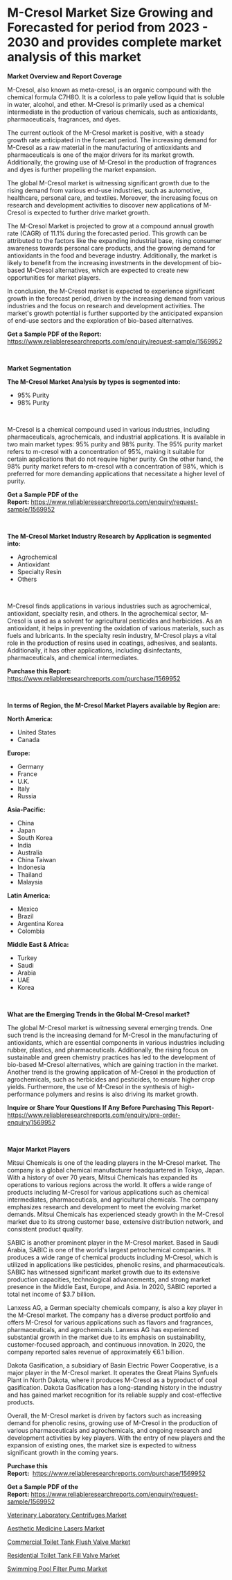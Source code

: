<p><h1>M-Cresol Market Size Growing and Forecasted for period from 2023 - 2030 and provides complete market analysis of this market</h1></p><p><strong>Market Overview and Report Coverage</strong></p>
<p><p>M-Cresol, also known as meta-cresol, is an organic compound with the chemical formula C7H8O. It is a colorless to pale yellow liquid that is soluble in water, alcohol, and ether. M-Cresol is primarily used as a chemical intermediate in the production of various chemicals, such as antioxidants, pharmaceuticals, fragrances, and dyes.</p><p>The current outlook of the M-Cresol market is positive, with a steady growth rate anticipated in the forecast period. The increasing demand for M-Cresol as a raw material in the manufacturing of antioxidants and pharmaceuticals is one of the major drivers for its market growth. Additionally, the growing use of M-Cresol in the production of fragrances and dyes is further propelling the market expansion.</p><p>The global M-Cresol market is witnessing significant growth due to the rising demand from various end-use industries, such as automotive, healthcare, personal care, and textiles. Moreover, the increasing focus on research and development activities to discover new applications of M-Cresol is expected to further drive market growth.</p><p>The M-Cresol Market is projected to grow at a compound annual growth rate (CAGR) of 11.1% during the forecasted period. This growth can be attributed to the factors like the expanding industrial base, rising consumer awareness towards personal care products, and the growing demand for antioxidants in the food and beverage industry. Additionally, the market is likely to benefit from the increasing investments in the development of bio-based M-Cresol alternatives, which are expected to create new opportunities for market players.</p><p>In conclusion, the M-Cresol market is expected to experience significant growth in the forecast period, driven by the increasing demand from various industries and the focus on research and development activities. The market's growth potential is further supported by the anticipated expansion of end-use sectors and the exploration of bio-based alternatives.</p></p>
<p><strong>Get a Sample PDF of the Report:</strong> <a href="https://www.reliableresearchreports.com/enquiry/request-sample/1569952">https://www.reliableresearchreports.com/enquiry/request-sample/1569952</a></p>
<p>&nbsp;</p>
<p><strong>Market Segmentation</strong></p>
<p><strong>The M-Cresol Market Analysis by types is segmented into:</strong></p>
<p><ul><li>95% Purity</li><li>98% Purity</li></ul></p>
<p>&nbsp;</p>
<p><p>M-Cresol is a chemical compound used in various industries, including pharmaceuticals, agrochemicals, and industrial applications. It is available in two main market types: 95% purity and 98% purity. The 95% purity market refers to m-cresol with a concentration of 95%, making it suitable for certain applications that do not require higher purity. On the other hand, the 98% purity market refers to m-cresol with a concentration of 98%, which is preferred for more demanding applications that necessitate a higher level of purity.</p></p>
<p><strong>Get a Sample PDF of the Report:</strong>&nbsp;<a href="https://www.reliableresearchreports.com/enquiry/request-sample/1569952">https://www.reliableresearchreports.com/enquiry/request-sample/1569952</a></p>
<p>&nbsp;</p>
<p><strong>The M-Cresol Market Industry Research by Application is segmented into:</strong></p>
<p><ul><li>Agrochemical</li><li>Antioxidant</li><li>Specialty Resin</li><li>Others</li></ul></p>
<p>&nbsp;</p>
<p><p>M-Cresol finds applications in various industries such as agrochemical, antioxidant, specialty resin, and others. In the agrochemical sector, M-Cresol is used as a solvent for agricultural pesticides and herbicides. As an antioxidant, it helps in preventing the oxidation of various materials, such as fuels and lubricants. In the specialty resin industry, M-Cresol plays a vital role in the production of resins used in coatings, adhesives, and sealants. Additionally, it has other applications, including disinfectants, pharmaceuticals, and chemical intermediates.</p></p>
<p><strong>Purchase this Report:</strong>&nbsp; <a href="https://www.reliableresearchreports.com/purchase/1569952">https://www.reliableresearchreports.com/purchase/1569952</a></p>
<p>&nbsp;</p>
<p><strong>In terms of Region, the M-Cresol Market Players available by Region are:</strong></p>
<p>
    <p> <strong> North America: </strong>
        <ul>
            <li>United States</li>
            <li>Canada</li>
        </ul>
        </p> 
    <p> <strong> Europe: </strong>
        <ul>
            <li>Germany</li>
            <li>France</li>
            <li>U.K.</li>
            <li>Italy</li>
            <li>Russia</li>
        </ul>
        </p> 
    <p> <strong> Asia-Pacific: </strong>
        <ul>
            <li>China</li>
            <li>Japan</li>
            <li>South Korea</li>
            <li>India</li>
            <li>Australia</li>
            <li>China Taiwan</li>
            <li>Indonesia</li>
            <li>Thailand</li>
            <li>Malaysia</li>
        </ul>
        </p> 
    <p> <strong> Latin America: </strong>
        <ul>
            <li>Mexico</li>
            <li>Brazil</li>
            <li>Argentina Korea</li>
            <li>Colombia</li>
        </ul>
        </p> 
    <p> <strong> Middle East & Africa: </strong>
        <ul>
            <li>Turkey</li>
            <li>Saudi</li>
            <li>Arabia</li>
            <li>UAE</li>
            <li>Korea</li>
        </ul>
    </p>
    </p>
<p>&nbsp;</p>
<p><strong>What are the Emerging Trends in the Global M-Cresol market?</strong></p>
<p><p>The global M-Cresol market is witnessing several emerging trends. One such trend is the increasing demand for M-Cresol in the manufacturing of antioxidants, which are essential components in various industries including rubber, plastics, and pharmaceuticals. Additionally, the rising focus on sustainable and green chemistry practices has led to the development of bio-based M-Cresol alternatives, which are gaining traction in the market. Another trend is the growing application of M-Cresol in the production of agrochemicals, such as herbicides and pesticides, to ensure higher crop yields. Furthermore, the use of M-Cresol in the synthesis of high-performance polymers and resins is also driving its market growth.</p></p>
<p><strong>Inquire or Share Your Questions If Any Before Purchasing This Report</strong>- <a href="https://www.reliableresearchreports.com/enquiry/pre-order-enquiry/1569952">https://www.reliableresearchreports.com/enquiry/pre-order-enquiry/1569952</a></p>
<p>&nbsp;</p>
<p><strong>Major Market Players</strong></p>
<p><p>Mitsui Chemicals is one of the leading players in the M-Cresol market. The company is a global chemical manufacturer headquartered in Tokyo, Japan. With a history of over 70 years, Mitsui Chemicals has expanded its operations to various regions across the world. It offers a wide range of products including M-Cresol for various applications such as chemical intermediates, pharmaceuticals, and agricultural chemicals. The company emphasizes research and development to meet the evolving market demands. Mitsui Chemicals has experienced steady growth in the M-Cresol market due to its strong customer base, extensive distribution network, and consistent product quality.</p><p>SABIC is another prominent player in the M-Cresol market. Based in Saudi Arabia, SABIC is one of the world's largest petrochemical companies. It produces a wide range of chemical products including M-Cresol, which is utilized in applications like pesticides, phenolic resins, and pharmaceuticals. SABIC has witnessed significant market growth due to its extensive production capacities, technological advancements, and strong market presence in the Middle East, Europe, and Asia. In 2020, SABIC reported a total net income of $3.7 billion.</p><p>Lanxess AG, a German specialty chemicals company, is also a key player in the M-Cresol market. The company has a diverse product portfolio and offers M-Cresol for various applications such as flavors and fragrances, pharmaceuticals, and agrochemicals. Lanxess AG has experienced substantial growth in the market due to its emphasis on sustainability, customer-focused approach, and continuous innovation. In 2020, the company reported sales revenue of approximately €6.1 billion.</p><p>Dakota Gasification, a subsidiary of Basin Electric Power Cooperative, is a major player in the M-Cresol market. It operates the Great Plains Synfuels Plant in North Dakota, where it produces M-Cresol as a byproduct of coal gasification. Dakota Gasification has a long-standing history in the industry and has gained market recognition for its reliable supply and cost-effective products.</p><p>Overall, the M-Cresol market is driven by factors such as increasing demand for phenolic resins, growing use of M-Cresol in the production of various pharmaceuticals and agrochemicals, and ongoing research and development activities by key players. With the entry of new players and the expansion of existing ones, the market size is expected to witness significant growth in the coming years.</p></p>
<p><strong>Purchase this Report:</strong>&nbsp;&nbsp;<a href="https://www.reliableresearchreports.com/purchase/1569952">https://www.reliableresearchreports.com/purchase/1569952</a></p>
<p></p>
<p><strong>Get a Sample PDF of the Report:</strong>&nbsp;<a href="https://www.reliableresearchreports.com/enquiry/request-sample/1569952">https://www.reliableresearchreports.com/enquiry/request-sample/1569952</a></p>
<p><p><a href="https://medium.com/@jailynpurdy1934/veterinary-laboratory-centrifuges-market-insights-into-market-cagr-market-trends-and-growth-90e0af91cbec">Veterinary Laboratory Centrifuges Market</a></p><p><a href="https://medium.com/@germanbraun1929/aesthetic-medicine-lasers-market-competitive-analysis-market-trends-and-forecast-to-2030-19c7238113f0">Aesthetic Medicine Lasers Market</a></p><p><a href="https://www.linkedin.com/pulse/decoding-commercial-toilet-tank-flush-valve-market-deep-dive/">Commercial Toilet Tank Flush Valve Market</a></p><p><a href="https://www.linkedin.com/pulse/residential-toilet-tank-fill-valve-market-size-share/">Residential Toilet Tank Fill Valve Market</a></p><p><a href="https://www.linkedin.com/pulse/swimming-pool-filter-pump-market-size-2023-2030-global/">Swimming Pool Filter Pump Market</a></p></p>